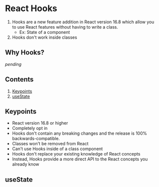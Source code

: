 # React Hooks

1. Hooks are a new feature addition in React version 16.8 which allow you to use React features without having to write a class.
    - Ex: State of a component
1. Hooks don't work inside classes

## Why Hooks?

*pending*

## Contents

1. [Keypoints](#keypoints)
1. [useState]()

## Keypoints

- React version 16.8 or higher
- Completely opt in
- Hooks don't contain any breaking changes and the release is 100% backwards-compatible.
- Classes won't be removed from React
- Can't use Hooks inside of a class component
- Hooks don't replace your existing knowledge of React concepts
- Instead, Hooks provide a more direct API to the React concepts you already know

## useState

